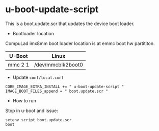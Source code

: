 # u-boot-update-script

This is a boot.update.scr that updates the device boot loader.

* Bootloader location

CompuLad imx8mm boot loader location is at emmc boot hw partititon.

|U-Boot|Linux|
|---|---|
|mmc 2 1|/dev/mmcblk2boot0

* Update `conf/local.conf`

```
CORE_IMAGE_EXTRA_INSTALL += " u-boot-update-script "
IMAGE_BOOT_FILES_append = " boot.update.scr "
```

* How to run

Stop in u-boot and issue:
```
setenv script boot.update.scr
boot
```

